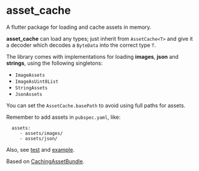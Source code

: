 # asset_cache

A flutter package for loading and cache assets in memory.

**asset_cache** can load any types; just inherit from `AssetCache<T>` and give it 
a decoder which decodes a `ByteData` into the correct type `T`.

The library comes with implementations for loading **images**, 
**json** and **strings**, using the following singletons:

- `ImageAssets`
- `ImageAsUint8List`
- `StringAssets` 
- `JsonAssets`

You can set the `AssetCache.basePath` to avoid using full paths for assets.

Remember to add assets in `pubspec.yaml`, like:

```
  assets:
     - assets/images/
     - assets/json/
```

Also, see [test](test) and [example](example).

Based on [CachingAssetBundle](https://api.flutter.dev/flutter/services/CachingAssetBundle-class.html).
